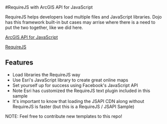 #RequireJS with ArcGIS API for JavaScript

RequireJS helps developers load multiple files and JavaScript libraries.  Dojo has this framework built-in but cases may arrise where there is a need to put the two together, like we did here.

[ArcGIS API for JavaScript](https://developers.arcgis.com/javascript/)

[RequireJS](http://requirejs.org/)

## Features

* Load libraries the RequireJS way
* Use Esri's JavaScript library to create great online maps 
* Set yourself up for success using Facebook's JavaScript API
* Note Esri has customized the RequireJS text plugin included in this sample
* It's important to know that loading the JSAPI CDN along without RequireJS is faster (but this is a RequireJS / JSAPI Sample) 


NOTE: Feel free to contribute new templates to this repo!
